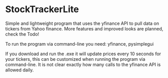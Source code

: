# StockTrackerLite

Simple and lightweight program that uses the yfinance API to pull data on tickers from Yahoo finance. More features and improved looks are planned, check the Todo!

To run the program via command-line you need: yfinance, pysimplegui

If you download and run the .exe it will update prices every 10 seconds for your tickers, this can be customized when running the program via command-line. It is not clear exactly how many calls to the yfinance API is allowed daily.
